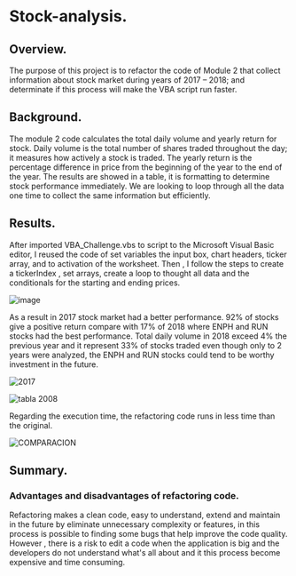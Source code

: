 # Stock-analysis.

## Overview.
The purpose of this project is to refactor the code of Module 2 that collect information about stock market during years of 2017 – 2018; and determinate if this process will make the VBA script run faster.

## Background.
The module 2 code calculates the total daily volume and yearly return for stock. Daily volume is the total number of shares traded throughout the day; it measures how actively a stock is traded. The yearly return is the percentage difference in price from the beginning of the year to the end of the year. 
The results are showed in a table, it is formatting to determine stock performance immediately. We are looking to loop through all the data one time to collect the same information but efficiently.

## Results.
After imported VBA_Challenge.vbs to script to the Microsoft Visual Basic editor, I reused the code of set variables the input box, chart headers, ticker array, and to activation of the worksheet. Then , I follow the steps to create a tickerIndex , set arrays, create a loop to thought all data and the conditionals for the starting and ending prices.

![image](https://user-images.githubusercontent.com/120151872/210043332-73b6c4c1-c17f-4fca-9e7a-c81733155267.png)

As a result in 2017 stock market had a better performance. 92% of stocks give a positive return compare with 17% of 2018 where ENPH and RUN stocks had the best performance.  Total daily volume in 2018 exceed 4% the previous year and it represent 33% of stocks traded even though  only to 2 years were analyzed, the ENPH and RUN stocks could tend to be worthy investment in the future. 

![2017](https://user-images.githubusercontent.com/120151872/210043674-becd8d07-d5d8-4e0b-9649-fe3345002c3b.PNG)     

![tabla 2008](https://user-images.githubusercontent.com/120151872/210043716-a1028d74-3744-483f-a4ae-dcd4766172f6.PNG)

Regarding the execution time, the refactoring code runs in less time than the original.

![COMPARACION](https://user-images.githubusercontent.com/120151872/210044997-d4d8d864-3328-483d-9b21-aa1bd4565dda.png)

## Summary.

### Advantages and disadvantages of refactoring code.

Refactoring makes a clean code,  easy to understand, extend and maintain in the future by eliminate unnecessary complexity or features, in this process is possible to finding some bugs that help improve the code quality. However , there is a risk to  edit a code when the application is big and the developers do not understand what's all about and it this process become expensive and time  consuming.



